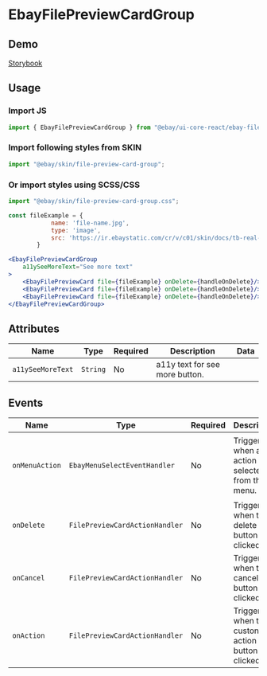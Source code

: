 # EbayFilePreviewCardGroup

## Demo

[Storybook](https://opensource.ebay.com/ebayui-core-react/main/?path=/docs/media-ebay-file-preview-card-group--docs)

## Usage

### Import JS

```jsx harmony
import { EbayFilePreviewCardGroup } from "@ebay/ui-core-react/ebay-file-preview-card-group";
```

### Import following styles from SKIN

```jsx harmony
import "@ebay/skin/file-preview-card-group";
```

### Or import styles using SCSS/CSS

```jsx harmony
import "@ebay/skin/file-preview-card-group.css";
```

```jsx harmony
const fileExample = {
            name: 'file-name.jpg',
            type: 'image',
            src: 'https://ir.ebaystatic.com/cr/v/c01/skin/docs/tb-real-square-pic.jpg'
        }

<EbayFilePreviewCardGroup
    a11ySeeMoreText="See more text"
>
    <EbayFilePreviewCard file={fileExample} onDelete={handleOnDelete}/>
    <EbayFilePreviewCard file={fileExample} onDelete={handleOnDelete}/>
    <EbayFilePreviewCard file={fileExample} onDelete={handleOnDelete}/>
</EbayFilePreviewCardGroup>
```

## Attributes

| Name              | Type     | Required | Description                    | Data |
| ----------------- | -------- | -------- | ------------------------------ | ---- |
| `a11ySeeMoreText` | `String` | No       | a11y text for see more button. |

## Events

| Name           | Type                           | Required | Description                                         | Data                                                                                               |
| -------------- | ------------------------------ | -------- | --------------------------------------------------- | -------------------------------------------------------------------------------------------------- |
| `onMenuAction` | `EbayMenuSelectEventHandler`   | No       | Triggered when an action is selected from the menu. | `event, {index: number, menuActionEvent: { index: number, checked: number[], eventName?: string}}` |
| `onDelete`     | `FilePreviewCardActionHandler` | No       | Triggered when the delete button is clicked.        | `event, {index: number}`                                                                           |
| `onCancel`     | `FilePreviewCardActionHandler` | No       | Triggered when the cancel button is clicked.        | `event, {index: number}`                                                                           |
| `onAction`     | `FilePreviewCardActionHandler` | No       | Triggered when the custon action button is clicked. | `event, {index: number}`                                                                           |
